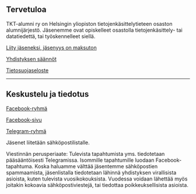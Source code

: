 ## Tervetuloa

TKT-alumni ry on Helsingin yliopiston tietojenkäsittelytieteen osaston alumnijärjestö. Jäsenemme ovat opiskelleet osastolla tietojenkäsittely- tai datatiedettä, tai työskennelleet siellä.

[Liity jäseneksi, jäsenyys on maksuton](https://forms.gle/4aFmgLHKm1JMWcvA6)

[Yhdistyksen säännöt](https://drive.google.com/file/d/1pqXgtp0RQsWZVH1GSCGcROC6PV4ZTzpZ/view?usp=sharing)

[Tietosuojaseloste](https://docs.google.com/document/d/1iNEvxeruBPgDEQYYiYqjSq5FQBcUcq_WdyX-U_94gG8/edit?usp=sharing)

---

## Keskustelu ja tiedotus

[Facebook-ryhmä](https://www.facebook.com/groups/171052502920239)

[Facebook-sivu](https://www.facebook.com/tktalumni)

[Telegram-ryhmä](https://t.me/tkt_alumni)

Jäsenet liitetään sähköpostilistalle.

Viestinnän perusperiaate: Tulevista tapahtumista yms. tiedotetaan pääsääntöisesti Telegramissa. Isommille tapahtumille luodaan Facebook-tapahtuma. Koska haluamme välttää jäsentemme sähköpostien spammaamista, jäsenlistalla tiedotetaan lähinnä yhdistyksen virallisista asioista, kuten tulevista vuosikokouksista. Vuodessa voidaan lähettää myös joitakin kokoavia sähköpostiviestejä, tai tiedottaa poikkeuksellisista asioista.
